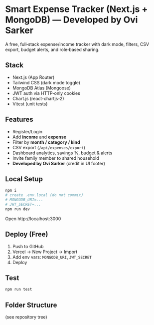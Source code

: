 # Smart Expense Tracker (Next.js + MongoDB) — Developed by **Ovi Sarker**

A free, full‑stack expense/income tracker with dark mode, filters, CSV export, budget alerts, and role‑based sharing.

## Stack
- Next.js (App Router)
- Tailwind CSS (dark mode toggle)
- MongoDB Atlas (Mongoose)
- JWT auth via HTTP‑only cookies
- Chart.js (react-chartjs-2)
- Vitest (unit tests)

## Features
- Register/Login
- Add **income** and **expense**
- Filter by **month / category / kind**
- CSV export (`/api/expenses/export`)
- Dashboard analytics, savings %, budget & alerts
- Invite family member to shared household
- **Developed by Ovi Sarker** (credit in UI footer)

## Local Setup
```bash
npm i
# create .env.local (do not commit)
# MONGODB_URI=...
# JWT_SECRET=...
npm run dev
```
Open http://localhost:3000

## Deploy (Free)
1. Push to GitHub
2. Vercel → New Project → Import
3. Add env vars: `MONGODB_URI`, `JWT_SECRET`
4. Deploy

## Test
```bash
npm run test
```

## Folder Structure
(see repository tree)
